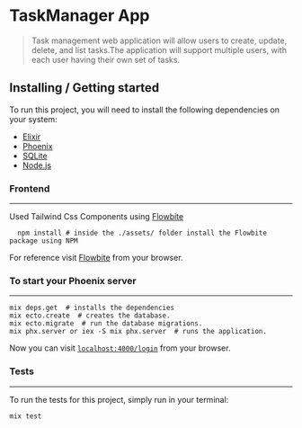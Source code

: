 # TaskManager App
 > Task management web application will allow users to create, update, delete, and list tasks.The application will support multiple users, with each user having their own set of tasks.
## Installing / Getting started

 To run this project, you will need to install the following dependencies on your system:
 * [Elixir](https://elixir-lang.org/install.html)
 * [Phoenix](https://hexdocs.pm/phoenix/installation.html)
 * [SQLite](https://www.sqlite.org/download.html)
 * [Node.js](https://nodejs.org/en)

 ### **Frontend**
 ---
  Used Tailwind Css Components using [Flowbite](https://flowbite.com/docs/getting-started/phoenix/)

  ```shell
    npm install # inside the ./assets/ folder install the Flowbite package using NPM
  ```
  For reference visit [Flowbite](https://flowbite.com/docs/getting-started/phoenix/) from your browser.

 ### **To start your Phoenix server**
 ---

  ```shell
  mix deps.get  # installs the dependencies
  mix ecto.create  # creates the database.
  mix ecto.migrate  # run the database migrations.
  mix phx.server or iex -S mix phx.server  # runs the application.
  ```

  Now you can visit [`localhost:4000/login`](http://localhost:4000/users) from your browser.
  
  ### **Tests**
  ---

  To run the tests for this project, simply run in your terminal:

  ```shell
  mix test
  ```
  